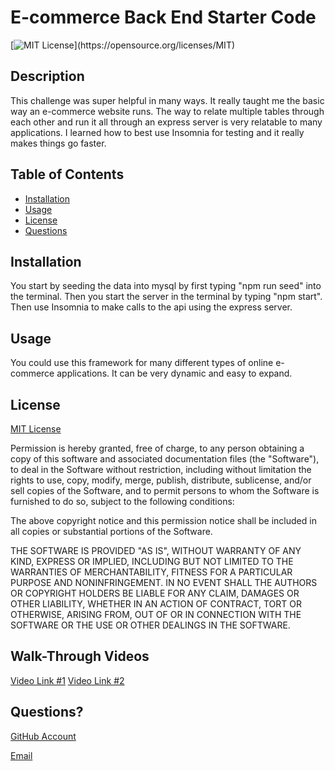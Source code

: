 # E-commerce Back End Starter Code

[![MIT License](https://img.shields.io/apm/l/atomic-design-ui.svg?)](https://opensource.org/licenses/MIT)

## Description

This challenge was super helpful in many ways. It really taught me the basic way an e-commerce website runs. The way to relate multiple tables through each other and run it all through an express server is very relatable to many applications. I learned how to best use Insomnia for testing and it really makes things go faster.

## Table of Contents

* [Installation](#installation)
* [Usage](#usage)
* [License](#license)
* [Questions](#questions)


## Installation

You start by seeding the data into mysql by first typing "npm run seed" into the terminal. Then you start the server in the terminal by typing "npm start". Then use Insomnia to make calls to the api using the express server.

## Usage

You could use this framework for many different types of online e-commerce applications. It can be very dynamic and easy to expand.

## License

[MIT License](https://opensource.org/licenses/MIT)

Permission is hereby granted, free of charge, to any person obtaining a copy of this software and associated documentation files (the "Software"), to deal in the Software without restriction, including without limitation the rights to use, copy, modify, merge, publish, distribute, sublicense, and/or sell copies of the Software, and to permit persons to whom the Software is furnished to do so, subject to the following conditions:

The above copyright notice and this permission notice shall be included in all copies or substantial portions of the Software.

THE SOFTWARE IS PROVIDED "AS IS", WITHOUT WARRANTY OF ANY KIND, EXPRESS OR IMPLIED, INCLUDING BUT NOT LIMITED TO THE WARRANTIES OF MERCHANTABILITY, FITNESS FOR A PARTICULAR PURPOSE AND NONINFRINGEMENT. IN NO EVENT SHALL THE AUTHORS OR COPYRIGHT HOLDERS BE LIABLE FOR ANY CLAIM, DAMAGES OR OTHER LIABILITY, WHETHER IN AN ACTION OF CONTRACT, TORT OR OTHERWISE, ARISING FROM, OUT OF OR IN CONNECTION WITH THE SOFTWARE OR THE USE OR OTHER DEALINGS IN THE SOFTWARE.

## Walk-Through Videos

[Video Link #1](https://youtu.be/k0A8qPhbzh0)
[Video Link #2](https://youtu.be/zxZblP0H4IA)


## Questions?

[GitHub Account](https://github.com/johndavis92790/)

[Email](mailto:johndavis92790@gmail.com)